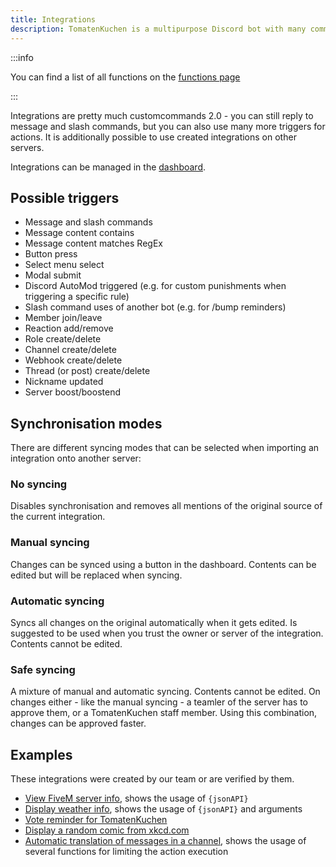 ```yaml
---
title: Integrations
description: TomatenKuchen is a multipurpose Discord bot with many common and innovative features for your server. This page explains the basic setup of integrations, the better version of customcommands.
---
```


:::info

You can find a list of all functions on the [functions page](/category/action-functions)

:::

Integrations are pretty much customcommands 2.0 - you can still reply to message and slash commands, but you can also use many more triggers for actions.
It is additionally possible to use created integrations on other servers.

Integrations can be managed in the [dashboard](https://tomatenkuchen.eu/dashboard/integrations).

## Possible triggers

- Message and slash commands
- Message content contains
- Message content matches RegEx
- Button press
- Select menu select
- Modal submit
- Discord AutoMod triggered (e.g. for custom punishments when triggering a specific rule)
- Slash command uses of another bot (e.g. for /bump reminders)
- Member join/leave
- Reaction add/remove
- Role create/delete
- Channel create/delete
- Webhook create/delete
- Thread (or post) create/delete
- Nickname updated
- Server boost/boostend

## Synchronisation modes

There are different syncing modes that can be selected when importing an integration onto another server:

### No syncing

Disables synchronisation and removes all mentions of the original source of the current integration.

### Manual syncing

Changes can be synced using a button in the dashboard. Contents can be edited but will be replaced when syncing.

### Automatic syncing

Syncs all changes on the original automatically when it gets edited. Is suggested to be used when you trust the owner or server of the integration. Contents cannot be edited.

### Safe syncing

A mixture of manual and automatic syncing. Contents cannot be edited. On changes either - like the manual syncing - a teamler of the server has to approve them, or a TomatenKuchen staff member. Using this combination, changes can be approved faster.

## Examples

These integrations were created by our team or are verified by them.

- [View FiveM server info](https://tomatenkuchen.eu/dashboard/integrations?info=fivem), shows the usage of `{jsonAPI}`
- [Display weather info](https://tomatenkuchen.eu/dashboard/integrations?info=weather), shows the usage of `{jsonAPI}` and arguments
- [Vote reminder for TomatenKuchen](https://tomatenkuchen.eu/dashboard/integrations?info=vote-reminder)
- [Display a random comic from xkcd.com](https://tomatenkuchen.eu/dashboard/integrations?info=xkcd)
- [Automatic translation of messages in a channel](https://tomatenkuchen.eu/dashboard/integrations?info=autotranslate), shows the usage of several functions for limiting the action execution
